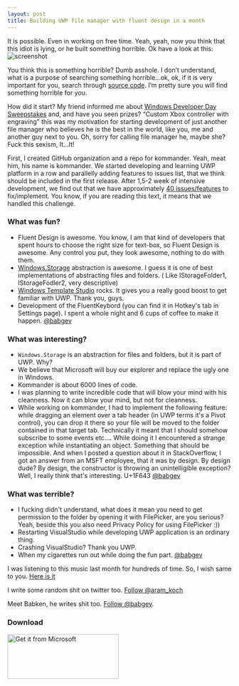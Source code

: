 ```yaml
---
layout: post
title: Building UWP file manager with fluent design in a month
---
```


It is possible. Even in working on free time. Yeah, yeah, now you think that this idiot is lying, or he built something horrible. Ok have a look at this:
![screenshot](https://i.imgur.com/PtB1V4P.png) 

You think this is something horrible? Dumb asshole. I don’t understand, what is a purpose of searching something horrible…ok, ok, if it is very important for you, search through [source code]( https://github.com/kommanderapp/kmd-uwp). I’m pretty sure you will find something horrible for you. 

How did it start? My friend informed me about [Windows Developer Day Sweepstakes]( https://developer.microsoft.com/en-us/windows/projects/campaigns/windows-developer-day-sweepstakes) and, and have you seen prizes? “Custom Xbox controller with engraving” this was my motivation for starting development of just another file manager who believes he is the best in the world, like you, me and another guy next to you. Oh, sorry for calling file manager he, maybe she? Fuck this sexism, It…It!

<!--more-->

First, I created GitHub organization and a repo for kommander. Yeah, meat him, his name is kommander. We started developing and learning UWP platform in a row and parallelly adding features to issues list, that we think should be included in the first release. After 1,5-2 week of intensive development, we find out that we have approximately [40 issues/features](https://github.com/kommanderapp/kmd-uwp/milestone/1) to fix/implement.  You know, if you are reading this text, it means that we handled this challenge. 

### What was fun?

* Fluent Design is awesome. You know, I am that kind of developers that spent hours to choose the right size for text-box, so Fluent Design is awesome. Any control you put, they look awesome, nothing to do with them.
* [Windows.Storage](https://docs.microsoft.com/en-us/uwp/api/windows.storage) abstraction is awesome. I guess it is one of best implementations of abstracting files and folders. ( Like IStorageFolder1, IStorageFodler2, very descriptive)
* [Windows Template Studio](https://github.com/Microsoft/WindowsTemplateStudio) rocks. It gives you a really good boost to get familiar with UWP. Thank you, guys.
* Development of the FluentKeybord (you can find it in Hotkey's tab in Settings page). I spent a whole night and 6 cups of coffee to make it happen. [@babgev](https://twitter.com/babgev)


### What was interesting?
* `Windows.Storage` is an abstraction for files and folders, but it is part of UWP. Why? 
* We believe that Microsoft will buy our explorer and replace the ugly one in Windows. 
* Kommander is about 6000 lines of code.
* I was planning to write incredible code that will blow your mind with his cleanness. Now it can blow your mind, but not for cleanness. 
* While working on kommander, I had to implement the following feature: while dragging an element over a tab header (in UWP terms it's a Pivot control), you can drop it there so your file will be moved to the folder contained in that target tab. Technically it meant that I should somehow subscribe to some events etc.... While doing it I encountered a strange exception while instantiating an object. Something that should be impossible. And when I posted a question about it in StackOverflow, I got an answer from an MSFT employee, that it was by design. By design dude? By design, the constructor is throwing an unintelligible exception? Well, I really think that's interesting. U+1F643 [@babgev](https://twitter.com/babgev)

### What was terrible?

* I fucking didn't understand, what does it mean you need to get permission to the folder by opening it with FilePicker, are you serious? Yeah, beside this you also need Privacy Policy for using FilePicker :))
* Restarting VisualStudio while developing UWP application is an ordinary thing.
* Crashing VisualStudio? Thank you UWP.
* When my cigarettes run out while doing the fun part. [@babgev](https://twitter.com/babgev)


I was listening to this music last month for hundreds of time. So, I wish same to you. [Here is it]( https://www.youtube.com/watch?v=3aLyiI2odhU)

I write some random shit on twitter too. [Follow @aram_koch](https://twitter.com/aram_koch)

Meet Babken, he writes shit too. [Follow @babgev](https://twitter.com/babgev).

### Download

<a href="https://www.microsoft.com/store/apps/9PGK1FQJDMJG?ocid=badge"><img src="https://assets.windowsphone.com/85864462-9c82-451e-9355-a3d5f874397a/English_get-it-from-MS_InvariantCulture_Default.png" alt="Get it from Microsoft"  width="250" height="100" /></a>
